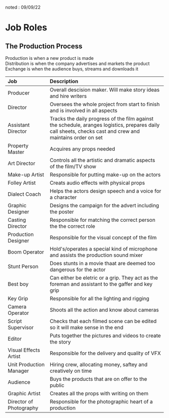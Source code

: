 noted : 09/09/22

# Job Roles

## The Production Process
Production is when a new product is made  
Distribution is when the company advertises and markets the product  
Exchange is when the audience buys, streams and downloads it

|Job |Description |
|:---|:-----------|
|Producer |Overall descision maker. Will make story ideas and hire writers |
|Director |Oversees the whole project from start to finish and is involved in all aspects |
|Assistant Director |Tracks the daily progress of the film against the schedule, aranges logistics, prepares daily call sheets, checks cast and crew and maintains order on set |
|Property Master |Acquires any props needed |
|Art Director |Controls all the artistic and dramatic aspects of the film/TV show|
|Make-up Artist |Responsible for putting make-up on the actors |
|Folley Artist |Creats audio effects with physical props |
|Dialect Coach |Helps the actors design speech and a voice for a character |
|Graphic Designer |Designs the campaign for the advert including the poster |
|Casting Director |Responsible for matching the correct person the the correct role |
|Production Designer |Responsible for the visual concept of the film |
|Boom Operator |Hold's/operates a special kind of microphone and assists the production sound mixer|
|Stunt Person |Does stunts in a movie thaat are deemed too dangerous for the actor |
|Best boy |Can either be eletric or a grip. They act as the foreman and assistant to the gaffer and key grip |
|Key Grip |Responsible for all the lighting and rigging |
|Camera Operator |Shoots all the action and know about cameras |
|Script Supervisor |Checks that each filmed scene can be edited so it will make sense in the end |
|Editor |Puts together the pictures and videos to create the story |
|Visual Effects Artist |Responsible for the delivery and quality of VFX |
|Unit Production Manager |Hiring crew, allocating money, saftey and creatively on time |
|Audience |Buys the products that are on offer to the public |
|Graphic Artist |Creates all the props with writing on them |
|Director of Photography |Responsible for the photographic heart of a production |